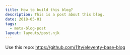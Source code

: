 ```yaml
---
title: How to build this blog?
description: This is a post about this blog.
date: 2018-05-01
tags:
  - meta-blog-post
layout: layouts/post.njk
---
```


Use this repo: https://github.com/11ty/eleventy-base-blog
